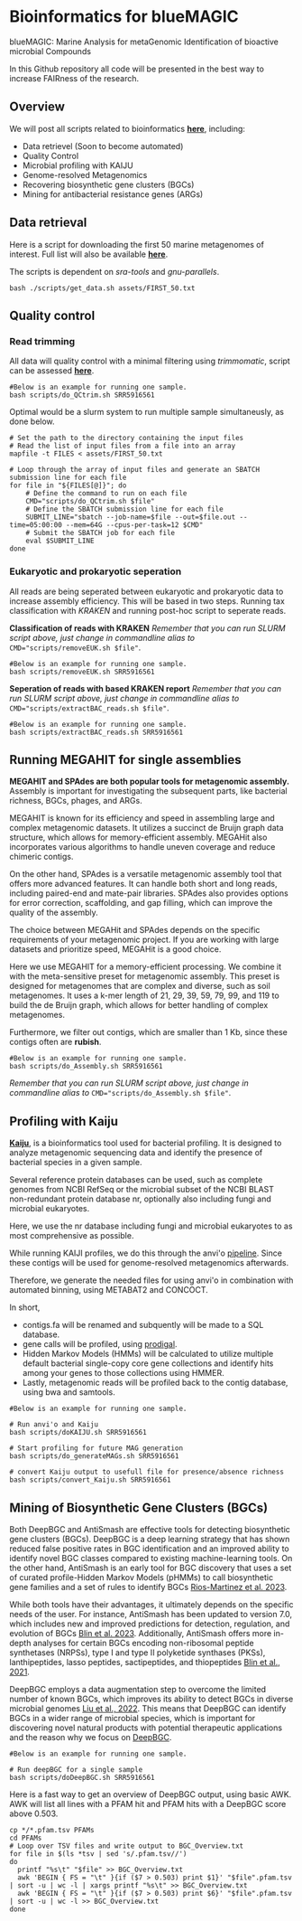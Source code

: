 # Bioinformatics for blueMAGIC
blueMAGIC: Marine Analysis for metaGenomic Identification of bioactive microbial Compounds

In this Github repository all code will be presented in the best way to increase FAIRness of the research.

## Overview
We will post all scripts related to bioinformatics [**here**](https://github.com/JacobAgerbo/blueMAGIC/), including: 

- Data retrievel (Soon to become automated)
- Quality Control
- Microbial profiling with KAIJU
- Genome-resolved Metagenomics
- Recovering biosynthetic gene clusters (BGCs)
- Mining for antibacterial resistance genes (ARGs)

## Data retrieval

Here is a script for downloading the first 50 marine metagenomes of interest. Full list will also be available [**here**](https://github.com/JacobAgerbo/blueMAGIC/tree/main/01_Bioinformatic/assets/ALL_ACCESSIONS.TXT).

The scripts is dependent on *sra-tools* and *gnu-parallels*.

```{bash}
bash ./scripts/get_data.sh assets/FIRST_50.txt
```

## Quality control
### Read trimming
All data will quality control with a minimal filtering using *trimmomatic*, script can be assessed [**here**](https://github.com/JacobAgerbo/blueMAGIC/tree/main/01_Bioinformatic/scripts/do_QCtrim.sh).

```{bash}
#Below is an example for running one sample.
bash scripts/do_QCtrim.sh SRR5916561
```

Optimal would be a slurm system to run multiple sample simultaneusly, as done below. 
```{bash}
# Set the path to the directory containing the input files
# Read the list of input files from a file into an array
mapfile -t FILES < assets/FIRST_50.txt

# Loop through the array of input files and generate an SBATCH submission line for each file
for file in "${FILES[@]}"; do
    # Define the command to run on each file
    CMD="scripts/do_QCtrim.sh $file"
    # Define the SBATCH submission line for each file
    SUBMIT_LINE="sbatch --job-name=$file --out=$file.out --time=05:00:00 --mem=64G --cpus-per-task=12 $CMD"
    # Submit the SBATCH job for each file
    eval $SUBMIT_LINE
done
```
### Eukaryotic and prokaryotic seperation

All reads are being seperated between eukaryotic and prokaryotic data to increase assembly efficiency. 
This will be based in two steps. Running tax classification with *KRAKEN* and running post-hoc script to seperate reads.

**Classification of reads with KRAKEN**
*Remember that you can run SLURM script above, just change in commandline alias to* `CMD="scripts/removeEUK.sh $file"`. 

```{bash}
#Below is an example for running one sample.
bash scripts/removeEUK.sh SRR5916561
```

**Seperation of reads with based KRAKEN report**
*Remember that you can run SLURM script above, just change in commandline alias to* `CMD="scripts/extractBAC_reads.sh $file"`.

```{bash}
#Below is an example for running one sample.
bash scripts/extractBAC_reads.sh SRR5916561
```
## Running MEGAHIT for single assemblies

**MEGAHIT and SPAdes are both popular tools for metagenomic assembly.**
Assembly is important for investigating the subsequent parts, like bacterial richness, BGCs, phages, and ARGs. 

MEGAHIT is known for its efficiency and speed in assembling large and complex metagenomic datasets. It utilizes a succinct de Bruijn graph data structure, which allows for memory-efficient assembly. MEGAHit also incorporates various algorithms to handle uneven coverage and reduce chimeric contigs.

On the other hand, SPAdes is a versatile metagenomic assembly tool that offers more advanced features. It can handle both short and long reads, including paired-end and mate-pair libraries. SPAdes also provides options for error correction, scaffolding, and gap filling, which can improve the quality of the assembly.

The choice between MEGAHit and SPAdes depends on the specific requirements of your metagenomic project. If you are working with large datasets and prioritize speed, MEGAHit is a good choice. 

Here we use MEGAHIT for a memory-efficient processing. We combine it with the meta-sensitive preset for metagenomic assembly. This preset is designed for metagenomes that are complex and diverse, such as soil metagenomes. It uses a k-mer length of 21, 29, 39, 59, 79, 99, and 119 to build the de Bruijn graph, which allows for better handling of complex metagenomes. 

Furthermore, we filter out contigs, which are smaller than 1 Kb, since these contigs often are **rubish**. 

```{bash}
#Below is an example for running one sample.
bash scripts/do_Assembly.sh SRR5916561
```
*Remember that you can run SLURM script above, just change in commandline alias to* `CMD="scripts/do_Assembly.sh $file"`.

## Profiling with Kaiju
[**Kaiju**](https://bioinformatics-centre.github.io/kaiju/), is a bioinformatics tool used for bacterial profiling. It is designed to analyze metagenomic sequencing data and identify the presence of bacterial species in a given sample.

Several reference protein databases can be used, such as complete genomes from NCBI RefSeq or the microbial subset of the NCBI BLAST non-redundant protein database nr, optionally also including fungi and microbial eukaryotes.

Here, we use the nr database including fungi and microbial eukaryotes to as most comprehensive as possible. 

While running KAIJI profiles, we do this through the anvi'o [pipeline](https://merenlab.org/2016/06/18/importing-taxonomy/). Since these contigs will be used for genome-resolved metagenomics afterwards. 

Therefore, we generate the needed files for using anvi'o in combination with automated binning, using METABAT2 and CONCOCT.

In short, 
- contigs.fa will be renamed and subquently will be made to a SQL database.
- gene calls will be profiled, using [prodigal](https://github.com/hyattpd/Prodigal).
- Hidden Markov Models (HMMs) will be calculated to utilize multiple default bacterial single-copy core gene collections and identify hits among your genes to those collections using HMMER.
- Lastly, metagenomic reads will be profiled back to the contig database, using bwa and samtools. 

```{bash}
#Below is an example for running one sample.

# Run anvi'o and Kaiju
bash scripts/doKAIJU.sh SRR5916561

# Start profiling for future MAG generation
bash scripts/do_generateMAGs.sh SRR5916561

# convert Kaiju output to usefull file for presence/absence richness
bash scripts/convert_Kaiju.sh SRR5916561
```

## Mining of Biosynthetic Gene Clusters (BGCs)

Both DeepBGC and AntiSmash are effective tools for detecting biosynthetic gene clusters (BGCs). DeepBGC is a deep learning strategy that has shown reduced false positive rates in BGC identification and an improved ability to identify novel BGC classes compared to existing machine-learning tools. On the other hand, AntiSmash is an early tool for BGC discovery that uses a set of curated profile-Hidden Markov Models (pHMMs) to call biosynthetic gene families and a set of rules to identify BGCs [Rios-Martinez et al. 2023](https://journals.plos.org/ploscompbiol/article?id=10.1371/journal.pcbi.1011162).

While both tools have their advantages, it ultimately depends on the specific needs of the user. For instance, AntiSmash has been updated to version 7.0, which includes new and improved predictions for detection, regulation, and evolution of BGCs [Blin et al. 2023](https://www.ncbi.nlm.nih.gov/pmc/articles/PMC10320115/). Additionally, AntiSmash offers more in-depth analyses for certain BGCs encoding non-ribosomal peptide synthetases (NRPSs), type I and type II polyketide synthases (PKSs), lanthipeptides, lasso peptides, sactipeptides, and thiopeptides [Blin et al., 2021](https://academic.oup.com/nar/article/49/W1/W29/6274535).

DeepBGC employs a data augmentation step to overcome the limited number of known BGCs, which improves its ability to detect BGCs in diverse microbial genomes [Liu et al., 2022](https://www.sciencedirect.com/science/article/pii/S0022283622001772). This means that DeepBGC can identify BGCs in a wider range of microbial species, which is important for discovering novel natural products with potential therapeutic applications and the reason why we focus on [DeepBGC](https://github.com/Merck/deepbgc).

```{bash}
#Below is an example for running one sample.

# Run deepBGC for a single sample
bash scripts/doDeepBGC.sh SRR5916561
```

Here is a fast way to get an overview of DeepBGC output, using basic AWK. 
AWK will list all lines with a PFAM hit and PFAM hits with a DeepBGC score above 0.503.

```{bash}
cp */*.pfam.tsv PFAMs
cd PFAMs
# Loop over TSV files and write output to BGC_Overview.txt
for file in $(ls *tsv | sed 's/.pfam.tsv//')
do
  printf "%s\t" "$file" >> BGC_Overview.txt
  awk 'BEGIN { FS = "\t" }{if ($7 > 0.503) print $1}' "$file".pfam.tsv | sort -u | wc -l | xargs printf "%s\t" >> BGC_Overview.txt
  awk 'BEGIN { FS = "\t" }{if ($7 > 0.503) print $6}' "$file".pfam.tsv | sort -u | wc -l >> BGC_Overview.txt
done
```